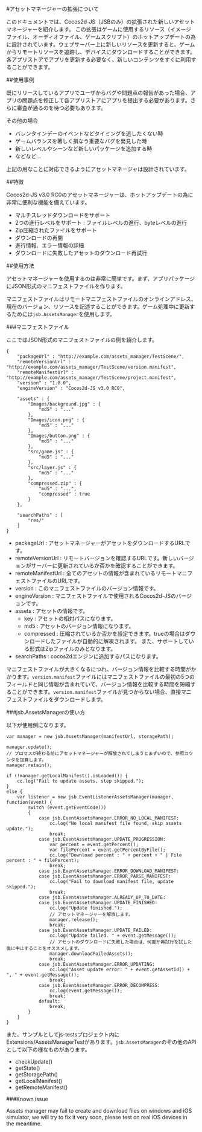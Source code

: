 #アセットマネージャーの拡張について

このドキュメントでは、Cocos2d-JS（JSBのみ）の拡張された新しいアセットマネージャーを紹介します。 この拡張はゲームに使用するリソース（イメージファイル、オーディオファイル、ゲームスクリプト）のホットアップデートの為に設計されています。ウェブサーバー上に新しいリソースを更新すると、ゲームからリモートリソースを追跡し、デバイスにダウンロードすることができます。各アプリストアでアプリを更新する必要なく、新しいコンテンツをすぐに利用することができます。

##使用事例

既にリリースしているアプリでユーザからバグや問題点の報告があった場合、アプリの問題点を修正して各アプリストアにアプリを提出する必要があります。さらに審査が通るのを待つ必要もあります。

その他の場合

- バレンタインデーのイベントなどタイミングを逃したくない時
- ゲームバランスを著しく損なう重要なバグを発見した時
- 新しいレベルやシーンなど新しいパッケージを追加する時
- などなど...

上記の用なことに対応できるようにアセットマネージャは設計されています。

##特徴

Cocos2d-JS v3.0 RC0のアセットマネージャーは、ホットアップデートの為に非常に便利な機能を備えています。

- マルチスレッドダウンロードをサポート
- 2つの進行レベルをサポート : ファイルレベルの進行、byteレベルの進行
- Zip圧縮されたファイルをサポート
- ダウンロードの再開
- 進行情報、エラー情報の詳細
- ダウンロードに失敗したアセットのダウンロード再試行

##使用方法

アセットマネージャーを使用するのは非常に簡単です。まず、アプリパッケージにJSON形式のマニフェストファイルを作ります。

マニフェストファイルはリモートマニフェストファイルのオンラインアドレス、現在のバージョン、リソースを記述することができます。ゲーム処理中に更新するためには`jsb.AssetsManager`を使用します。

###マニフェストファイル

ここではJSON形式のマニフェストファイルの例を紹介します。

```
{
	"packageUrl" : "http://example.com/assets_manager/TestScene/",
	"remoteVersionUrl" : "http://example.com/assets_manager/TestScene/version.manifest",
	"remoteManifestUrl" : "http://example.com/assets_manager/TestScene/project.manifest",
	"version" : "1.0.0",
	"engineVersion" : "Cocos2d-JS v3.0 RC0",

	"assets" : {
		"Images/background.jpg" : {
			"md5" : "..."
		},
		"Images/icon.png" : {
			"md5" : "..."
		},
		"Images/button.png" : {
			"md5" : "..."
		},
		"src/game.js" : {
			"md5" : "..."
		},
		"src/layer.js" : {
			"md5" : "..."
		},
		"compressed.zip" : {
			"md5" : "...",
			"compressed" : true
		}
	},
    
    "searchPaths" : [
        "res/"
    ]
}
```

- packageUrl : アセットマネージャーがアセットをダウンロードするURLです。
- remoteVersionUrl : リモートバージョンを確認するURLです。新しいバージョンがサーバーに更新されているか否かを確認することができます。
- remoteManifestUrl : 全てのアセットの情報が含まれているリモートマニフェストファイルのURLです。
- version : このマニフェストファイルのバージョン情報です。
- engineVersion : マニフェストファイルで使用されるCocos2d-JSのバージョンです。
- assets : アセットの情報です。
    - key : アセットの相対パスになります。
    - md5 : アセットのバージョン情報になります。
    - compressed : 圧縮されているか否かを設定できます。trueの場合はダウンロードしたファイルが自動的に解凍されます。 また、サポートしている形式はZipファイルのみとなります。
- searchPaths : cocos2dエンジンに追加するパスになります。

マニフェストファイルが大きくなるにつれ、バージョン情報を比較する時間がかかります。`version.manifest`ファイルにはマニフェストファイルの最初の5つのフィールドと同じ情報が含まれていて、バージョン情報を比較する時間を短縮することができます。`version.manifest`ファイルが見つからない場合、直接マニフェストファイルをダウンロードします。

###jsb.AssetsManagerの使い方

以下が使用例になります。

```
var manager = new jsb.AssetsManager(manifestUrl, storagePath);

manager.update();
// プロセスが終わる前にアセットマネージャーが解放されてしまうとまずいので、参照カウンタを加算します。
manager.retain();

if (!manager.getLocalManifest().isLoaded()) {
    cc.log("Fail to update assets, step skipped.");
}
else {
    var listener = new jsb.EventListenerAssetsManager(manager, function(event) {
        switch (event.getEventCode())
        {
            case jsb.EventAssetsManager.ERROR_NO_LOCAL_MANIFEST:
                cc.log("No local manifest file found, skip assets update.");
                break;
            case jsb.EventAssetsManager.UPDATE_PROGRESSION:
                var percent = event.getPercent();
                var filePercent = event.getPercentByFile();
                cc.log("Download percent : " + percent + " | File percent : " + filePercent);
                break;
            case jsb.EventAssetsManager.ERROR_DOWNLOAD_MANIFEST:
            case jsb.EventAssetsManager.ERROR_PARSE_MANIFEST:
                cc.log("Fail to download manifest file, update skipped.");
                break;
            case jsb.EventAssetsManager.ALREADY_UP_TO_DATE:
            case jsb.EventAssetsManager.UPDATE_FINISHED:
                cc.log("Update finished.");
                // アセットマネージャーを解放します。
                manager.release();
                break;
            case jsb.EventAssetsManager.UPDATE_FAILED:
                cc.log("Update failed. " + event.getMessage());
                // アセットのダウンロードに失敗した場合は、何度か再試行を試した後に中止することをオススメします。
                manager.downloadFailedAssets();
                break;
            case jsb.EventAssetsManager.ERROR_UPDATING:
                cc.log("Asset update error: " + event.getAssetId() + ", " + event.getMessage());
                break;
            case jsb.EventAssetsManager.ERROR_DECOMPRESS:
                cc.log(event.getMessage());
                break;
            default:
                break;
        }
    }
}
```

また、サンプルとしてjs-testsプロジェクト内にExtensions/AssetsManagerTestがあります。`jsb.AssetsManager`のその他のAPIとして以下の様なものがあります。

- checkUpdate()
- getState()
- getStoragePath()
- getLocalManifest()
- getRemoteManifest()

###Known issue

Assets manager may fail to create and download files on windows and iOS simulator, we will try to fix it very soon, please test on real iOS devices in the meantime.